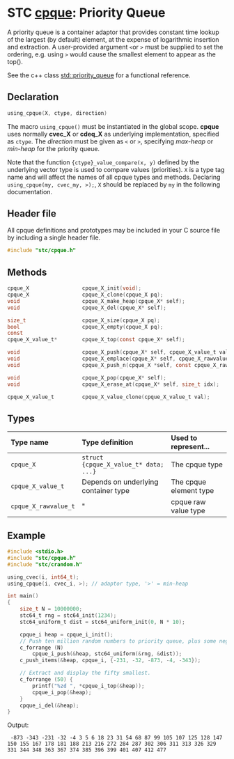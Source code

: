 # STC [cpque](../stc/cpque.h): Priority Queue

A priority queue is a container adaptor that provides constant time lookup of the largest (by default) element, at the expense of logarithmic insertion and extraction.
A user-provided argument `<`or `>` must be supplied to set the ordering, e.g. using `>` would cause the smallest element to appear as the top().

See the c++ class [std::priority_queue](https://en.cppreference.com/w/cpp/container/priority_queue) for a functional reference. 

## Declaration

```c
using_cpque(X, ctype, direction)
```
The macro `using_cpque()` must be instantiated in the global scope.
**cpque** uses normally **cvec_X** or **cdeq_X** as underlying implementation, specified as `ctype`.
The *direction* must be given as `<` or `>`, specifying *max-heap* or *min-heap* for the priority queue.

Note that the function `{ctype}_value_compare(x, y)` defined by the underlying vector type is used to
compare values (priorities). `X` is a type tag name and will affect the names of all cpque types and methods.
Declaring `using_cpque(my, cvec_my, >);`, `X` should be replaced by `my` in the following documentation.

## Header file

All cpque definitions and prototypes may be included in your C source file by including a single header file.

```c
#include "stc/cpque.h"
```

## Methods

```c
cpque_X                 cpque_X_init(void);
cpque_X                 cpque_X_clone(cpque_X pq);
void                    cpque_X_make_heap(cpque_X* self);
void                    cpque_X_del(cpque_X* self);

size_t                  cpque_X_size(cpque_X pq);
bool                    cpque_X_empty(cpque_X pq);
const
cpque_X_value_t*        cpque_X_top(const cpque_X* self);

void                    cpque_X_push(cpque_X* self, cpque_X_value_t value);
void                    cpque_X_emplace(cpque_X* self, cpque_X_rawvalue_t raw);
void                    cpque_X_push_n(cpque_X *self, const cpque_X_rawvalue_t arr[], size_t size);

void                    cpque_X_pop(cpque_X* self);
void                    cpque_X_erase_at(cpque_X* self, size_t idx);

cpque_X_value_t         cpque_X_value_clone(cpque_X_value_t val);
```

## Types

| Type name            | Type definition                       | Used to represent...    |
|:---------------------|:--------------------------------------|:------------------------|
| `cpque_X`            | `struct {cpque_X_value_t* data; ...}` | The cpque type          |
| `cpque_X_value_t`    | Depends on underlying container type  | The cpque element type  |
| `cpque_X_rawvalue_t` |                   "                   | cpque raw value type    |

## Example
```c
#include <stdio.h>
#include "stc/cpque.h"
#include "stc/crandom.h"

using_cvec(i, int64_t);
using_cpque(i, cvec_i, >); // adaptor type, '>' = min-heap

int main()
{
    size_t N = 10000000;
    stc64_t rng = stc64_init(1234);
    stc64_uniform_t dist = stc64_uniform_init(0, N * 10);

    cpque_i heap = cpque_i_init();
    // Push ten million random numbers to priority queue, plus some negative ones.
    c_forrange (N)
        cpque_i_push(&heap, stc64_uniform(&rng, &dist));
    c_push_items(&heap, cpque_i, {-231, -32, -873, -4, -343});

    // Extract and display the fifty smallest.
    c_forrange (50) {
        printf("%zd ", *cpque_i_top(&heap));
        cpque_i_pop(&heap);
    }
    cpque_i_del(&heap);
}
```
Output:
```
 -873 -343 -231 -32 -4 3 5 6 18 23 31 54 68 87 99 105 107 125 128 147 150 155 167 178 181 188 213 216 272 284 287 302 306 311 313 326 329 331 344 348 363 367 374 385 396 399 401 407 412 477
```
